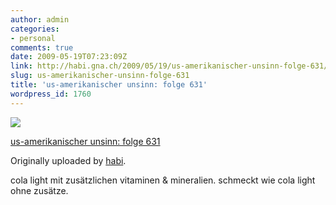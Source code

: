 ```yaml
---
author: admin
categories:
- personal
comments: true
date: 2009-05-19T07:23:09Z
link: http://habi.gna.ch/2009/05/19/us-amerikanischer-unsinn-folge-631/
slug: us-amerikanischer-unsinn-folge-631
title: 'us-amerikanischer unsinn: folge 631'
wordpress_id: 1760
---
```


[![](http://farm3.static.flickr.com/2443/3545427004_6fc8edb40a_m.jpg)](http://www.flickr.com/photos/habi/3545427004/)
   

 
  [us-amerikanischer unsinn: folge 631](http://www.flickr.com/photos/habi/3545427004/)
    

  Originally uploaded by [habi](http://www.flickr.com/people/habi/).
 



cola light mit zusätzlichen vitaminen & mineralien. schmeckt wie cola light ohne zusätze.
  

